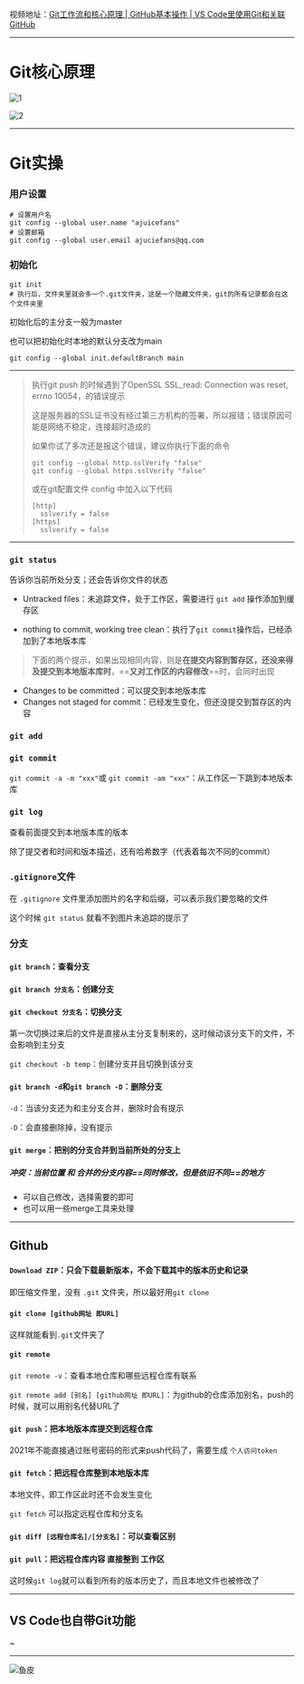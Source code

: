 视频地址：[Git工作流和核心原理 | GitHub基本操作 | VS Code里使用Git和关联GitHub](https://www.bilibili.com/video/BV1r3411F7kn/?spm_id_from=333.999.0.0&vd_source=f111e229e8ddffc692d57d989194e313)

---

# Git核心原理

![1](https://raw.githubusercontent.com/ajuicefans/git_learning/main/images/1.png)

![2](https://raw.githubusercontent.com/ajuicefans/git_learning/main/images/2.png)

---





# Git实操

### 用户设置

```
# 设置用户名
git config --global user.name "ajuicefans"
# 设置邮箱
git config --global user.email ajuciefans@qq.com
```

### 初始化

```
git init
# 执行后，文件夹里就会多一个.git文件夹，这是一个隐藏文件夹，git的所有记录都会在这个文件夹里
```

初始化后的主分支一般为master

也可以把初始化时本地的默认分支改为main

```
git config --global init.defaultBranch main
```

---

> 执行git push 的时候遇到了OpenSSL SSL_read: Connection was reset, errno 10054，的错误提示
>
> 这是服务器的SSL证书没有经过第三方机构的签署，所以报错；错误原因可能是网络不稳定，连接超时造成的
>
> 如果你试了多次还是报这个错误，建议你执行下面的命令
>
> ```
> git config --global http.sslVerify "false"
> git config --global https.sslVerify "false"
> 
> ```
>
> 或在git配置文件 config 中加入以下代码
>
> ```
> [http]
>  	sslverify = false
> [https]
>  	sslverify = false
> ```

---



### `git status`

告诉你当前所处分支；还会告诉你文件的状态

- Untracked files：未追踪文件，处于工作区，需要进行 `git add` 操作添加到缓存区

- nothing to commit, working tree clean：执行了`git commit`操作后，已经添加到了本地版本库

> 下面的两个提示，如果出现相同内容，则是**在提交内容到暂存区，还没来得及提交到本地版本库时**，==**又对工作区的内容修改**==时，会同时出现

- Changes to be committed：可以提交到本地版本库
- Changes not staged for commit：已经发生变化，但还没提交到暂存区的内容



### `git add`



### `git commit`

`git commit -a -m "xxx"`或 `git commit -am "xxx"`：从工作区一下跳到本地版本库



### `git log`

查看前面提交到本地版本库的版本

除了提交者和时间和版本描述，还有哈希数字（代表着每次不同的commit）



### `.gitignore`文件

在 `.gitignore` 文件里添加图片的名字和后缀，可以表示我们要忽略的文件

这个时候 `git status` 就看不到图片未追踪的提示了



### 分支

#### `git branch`：查看分支



#### `git branch 分支名`：创建分支



#### `git checkout 分支名`：切换分支

第一次切换过来后的文件是直接从主分支复制来的，这时候动该分支下的文件，不会影响到主分支

`git checkout -b temp`：创建分支并且切换到该分支



#### `git branch -d`和`git branch -D`：删除分支

`-d`：当该分支还为和主分支合并，删除时会有提示

`-D`：会直接删除掉，没有提示



#### `git merge`：把别的分支合并到当前所处的分支上

##### 冲突：当前位置 和 合并的分支内容==同时修改，但是依旧不同==的地方

- 可以自己修改，选择需要的即可
- 也可以用一些merge工具来处理

---



## Github

#### `Download ZIP`：只会下载最新版本，不会下载其中的版本历史和记录

即压缩文件里，没有 `.git` 文件夹，所以最好用`git clone`



#### `git clone [github网址 即URL]`

这样就能看到`.git`文件夹了



#### `git remote`

`git remote -v`：查看本地仓库和哪些远程仓库有联系

`git remote add [别名] [github网址 即URL]`：为github的仓库添加别名，push的时候，就可以用别名代替URL了



#### `git push`：把本地版本库提交到远程仓库

2021年不能直接通过账号密码的形式来push代码了，需要生成 `个人访问token`



#### `git fetch`：把远程仓库整到本地版本库

本地文件，即工作区此时还不会发生变化

`git fetch` 可以指定远程仓库和分支名



#### `git diff [远程仓库名]/[分支名]`：可以查看区别



#### `git pull`：把远程仓库内容 直接整到 工作区

这时候`git log`就可以看到所有的版本历史了，而且本地文件也被修改了



---

## VS Code也自带Git功能

~

---

![鱼皮](https://raw.githubusercontent.com/ajuicefans/git_learning/main/images/Git%20%26%20GitHub%20%E5%AD%A6%E4%B9%A0%E8%B7%AF%E7%BA%BF%20by%20%E7%A8%8B%E5%BA%8F%E5%91%98%E9%B1%BC%E7%9A%AE.png)

